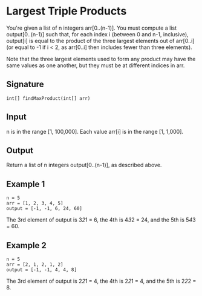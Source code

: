 # Largest Triple Products

You're given a list of n integers arr[0..(n-1)]. You must compute a list output[0..(n-1)] such that, for each index i (between 0 and n-1, inclusive), output[i] is equal to the product of the three largest elements out of arr[0..i] (or equal to -1 if i < 2, as arr[0..i] then includes fewer than three elements).

Note that the three largest elements used to form any product may have the same values as one another, but they must be at different indices in arr.

## Signature

`int[] findMaxProduct(int[] arr)`

## Input

n is in the range [1, 100,000].
Each value arr[i] is in the range [1, 1,000].

## Output

Return a list of n integers output[0..(n-1)], as described above.

## Example 1

```text
n = 5
arr = [1, 2, 3, 4, 5]
output = [-1, -1, 6, 24, 60]
```

The 3rd element of output is 3*2*1 = 6, the 4th is 4*3*2 = 24, and the 5th is 5*4*3 = 60.

## Example 2

```text
n = 5
arr = [2, 1, 2, 1, 2]
output = [-1, -1, 4, 4, 8]
```

The 3rd element of output is 2*2*1 = 4, the 4th is 2*2*1 = 4, and the 5th is 2*2*2 = 8.
